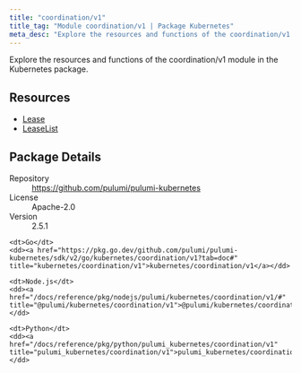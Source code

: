 ```yaml
---
title: "coordination/v1"
title_tag: "Module coordination/v1 | Package Kubernetes"
meta_desc: "Explore the resources and functions of the coordination/v1 module in the Kubernetes package."
---
```


<!-- WARNING: this file was generated by Pulumi Docs Generator. -->
<!-- Do not edit by hand unless you're certain you know what you are doing! -->

Explore the resources and functions of the coordination/v1 module in the Kubernetes package.

<h2 id="resources">Resources</h2>
<ul class="api">
    <li><a href="lease" title="Lease"><span class="symbol resource"></span>Lease</a></li>
    <li><a href="leaselist" title="LeaseList"><span class="symbol resource"></span>LeaseList</a></li>
</ul>

<h2 id="package-details">Package Details</h2>
<dl class="package-details">
	<dt>Repository</dt>
	<dd><a href="https://github.com/pulumi/pulumi-kubernetes">https://github.com/pulumi/pulumi-kubernetes</a></dd>
	<dt>License</dt>
	<dd>Apache-2.0</dd>
	<dt>Version</dt>
	<dd>2.5.1</dd>
</dl>



<dl class="tabular">

    <dt>Go</dt>
    <dd><a href="https://pkg.go.dev/github.com/pulumi/pulumi-kubernetes/sdk/v2/go/kubernetes/coordination/v1?tab=doc#" title="kubernetes/coordination/v1">kubernetes/coordination/v1</a></dd>

    <dt>Node.js</dt>
    <dd><a href="/docs/reference/pkg/nodejs/pulumi/kubernetes/coordination/v1/#" title="@pulumi/kubernetes/coordination/v1">@pulumi/kubernetes/coordination/v1</a></dd>

    <dt>Python</dt>
    <dd><a href="/docs/reference/pkg/python/pulumi_kubernetes/coordination/v1" title="pulumi_kubernetes/coordination/v1">pulumi_kubernetes/coordination/v1</a></dd>

</dl>

